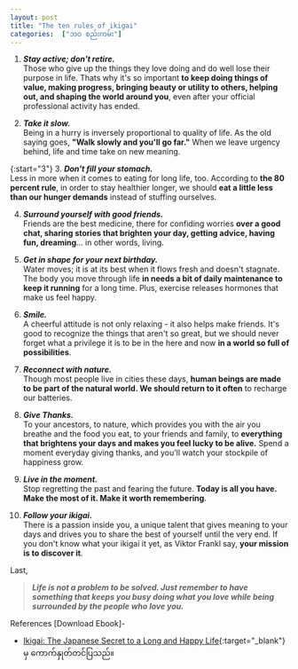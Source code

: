 ```yaml
---
layout: post
title: "The ten rules of ikigai"
categories:  ["ဘဝ စည်းကမ်း"]
---
```


1. ***Stay active; don't retire.*** <br/>Those who give up the things they love doing and do well lose their purpose in life. Thats why it's so important **to keep doing things of value, making progress, bringing beauty or utility to others, helping out, and shaping the world around you**, even after your official professional activity has ended.

2. ***Take it slow.*** <br/> Being in a hurry is inversely proportional to quality of life. As the old saying goes, **"Walk slowly and you'll go far."** When we leave urgency behind, life and time take on new meaning.

<!-- more -->


{:start="3"}
3. ***Don't fill your stomach.*** <br/> Less in more when it comes to eating for long life, too. According to **the 80 percent rule**, in order to stay healthier longer, we should **eat a little less than our hunger demands** instead of stuffing ourselves.

4. ***Surround yourself with good friends.*** <br/> Friends are the best medicine, there for confiding worries **over a good chat, sharing stories that brighten your day, getting advice, having fun, dreaming**... in other words, living.

5. ***Get in shape for your next birthday.*** <br/> Water moves; it is at its best when it flows fresh and doesn't stagnate. The body you move through life **in needs a bit of daily maintenance to keep it running** for a long time. Plus, exercise releases hormones that make us feel happy.

6. ***Smile.*** <br/> A cheerful attitude is not only relaxing - it also helps make friends. It's good to recognize the things that aren't so great, but we should never forget what a privilege it is to be in the here and now **in a world so full of possibilities**.

7. ***Reconnect with nature.*** <br/> Though most people live in cities these days, **human beings are made to be part of the natural world. We should return to it often** to recharge our batteries.

8. ***Give Thanks.*** <br/> To your ancestors, to nature, which provides you with the air you breathe and the food you eat, to your friends and family, to **everything that brightens your days and makes you feel lucky to be alive.** Spend a moment everyday giving thanks, and you'll watch your stockpile of happiness grow.

9. ***Live in the moment.*** <br/> Stop regretting the past and fearing the future. **Today is all you have. Make the most of it. Make it worth remembering**.

10. ***Follow your ikigai.*** <br/> There is a passion inside you, a unique talent that gives meaning to your days and drives you to share the best of yourself until the very end. If you don't know what your ikigai it yet, as Viktor Frankl say, **your mission is to discover it**.

Last,

> ***Life is not a problem to be solved. Just remember to have something that keeps you busy doing what you love while being surrounded by the people who love you.***

References [Download Ebook]-
* [Ikigai: The Japanese Secret to a Long and Happy Life](https://drive.google.com/file/d/1GmM1x0_dReCmfbaDZrxUnh1SN1QXi4ay/view?usp=sharing){:target="_blank"}
မှ ကောက်နှုတ်တင်ပြသည်။
